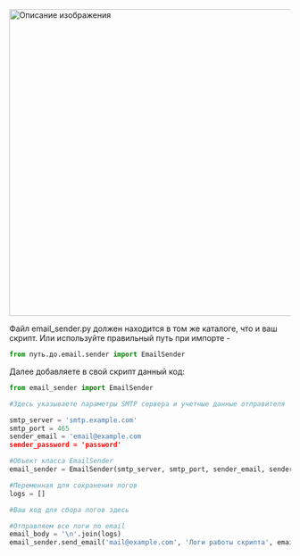 
<img src="https://github.com/Esspiritus/email_sender/assets/164971431/fdee3f1b-191f-4fe8-bd84-ff0b1648704c" alt="Описание изображения" style="width: 700px; height: 550px;">

Файл email_sender.py должен находится в том же каталоге, что и ваш скрипт.
Или используйте правильный путь при импорте - 
```python
from путь.до.email.sender import EmailSender
```
Далее добавляете в свой скрипт данный код:

```python
from email_sender import EmailSender

#Здесь указываете параметры SMTP сервера и учетные данные отправителя

smtp_server = 'smtp.example.com'
smtp_port = 465
sender_email = 'email@example.com
sender_password = 'password'

#Объект класса EmailSender
email_sender = EmailSender(smtp_server, smtp_port, sender_email, sender_password)

#Переменная для сохранения логов
logs = []

#Ваш код для сбора логов здесь

#Отправляем все логи по email
email_body = '\n'.join(logs)
email_sender.send_email('mail@example.com', 'Логи работы скрипта', email_body)
```
